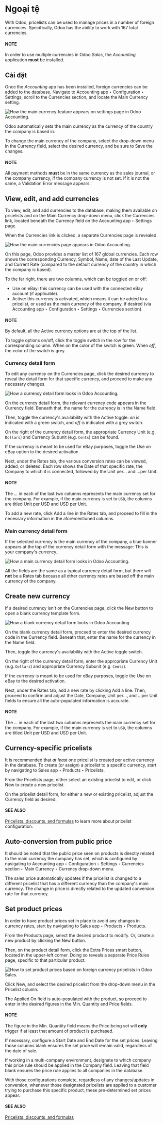 # Ngoại tệ

With Odoo, pricelists can be used to manage prices in a number of foreign currencies. Specifically,
Odoo has the ability to work with 167 total currencies.

#### NOTE
In order to use multiple currencies in Odoo *Sales*, the *Accounting* application **must** be
installed.

## Cài đặt

Once the *Accounting* app has been installed, foreign currencies can be added to the database.
Navigate to Accounting app ‣ Configuration ‣ Settings, scroll to the
Currencies section, and locate the Main Currency setting.

![How the main currency feature appears on settings page in Odoo Accounting.](../../../../../_images/main-currency-setting-page.png)

Odoo automatically sets the main currency as the currency of the country the company is based in.

To change the main currency of the company, select the drop-down menu in the Currency
field, select the desired currency, and be sure to Save the changes.

#### NOTE
All payment methods **must** be in the same currency as the sales journal, or the company
currency, if the company currency is not set. If it is not the same, a Validation
Error message appears.

## View, edit, and add currencies

To view, edit, and add currencies to the database, making them available on pricelists and on the
Main Currency drop-down menu, click the Currencies link, located beneath the
Currency field on the Accounting app ‣ Settings page.

When the Currencies link is clicked, a separate Currencies page is revealed.

![How the main currencies page appears in Odoo Accounting.](../../../../../_images/main-currencies-page.png)

On this page, Odoo provides a master list of 167 global currencies. Each row shows the corresponding
Currency, Symbol, Name, date of the Last Update, and
Current Rate (compared to the default currency of the country in which the company is
based).

To the far right, there are two columns, which can be toggled on or off:

- Use on eBay: this currency can be used with the connected eBay account (if
  applicable).
- Active: this currency is activated, which means it can be added to a pricelist, or
  used as the main currency of the company, if desired (via Accounting app ‣
  Configuration ‣ Settings ‣ Currencies section).

#### NOTE
By default, all the Active currency options are at the top of the list.

To toggle options on/off, click the toggle switch in the row for the corresponding column. When *on*
the color of the switch is green. When *off*, the color of the switch is grey.

### Currency detail form

To edit any currency on the Currencies page, click the desired currency to reveal the
detail form for that specific currency, and proceed to make any necessary changes.

![How a currency detail form looks in Odoo Accounting.](../../../../../_images/currency-detail-form.png)

On the currency detail form, the relevant currency code appears in the Currency field.
Beneath that, the name for the currency is in the Name field.

Then, toggle the currency's availability with the Active toggle: *on* is indicated with
a green switch, and *off* is indicated with a grey switch.

On the right of the currency detail form, the appropriate Currency Unit (e.g. `Dollars`)
and Currency Subunit (e.g. `Cents`) can be found.

If the currency is meant to be used for eBay purposes, toggle the Use on eBay option to
the desired activation.

Next, under the Rates tab, the various conversion rates can be viewed, added, or
deleted. Each row shows the Date of that specific rate, the Company to which
it is connected, followed by the Unit per... and ...per Unit.

#### NOTE
The  *...* in each of the last two columns represents the main currency set for the company. For
example, if the main currency is set to `USD`, the columns are titled Unit per USD
and USD per Unit.

To add a new rate, click Add a line in the Rates tab, and proceed to fill in
the necessary information in the aforementioned columns.

### Main currency detail form

If the selected currency is the main currency of the company, a blue banner appears at the top of
the currency detail form with the message: This is your company's currency..

![How a main currency detail form looks in Odoo Accounting.](../../../../../_images/main-currency-detail-form.png)

All the fields are the same as a typical currency detail form, but there will **not** be a
Rates tab because all other currency rates are based off the main currency of the
company.

## Create new currency

If a desired currency isn't on the Currencies page, click the New button to
open a blank currency template form.

![How a blank currency detail form looks in Odoo Accounting.](../../../../../_images/blank-currency-detail-form.png)

On the blank currency detail form, proceed to enter the desired currency code in the
Currency field. Beneath that, enter the name for the currency in the Name
field.

Then, toggle the currency's availability with the Active toggle switch.

On the right of the currency detail form, enter the appropriate Currency Unit (e.g.
`Dollars`) and appropriate Currency Subunit (e.g. `Cents`).

If the currency is meant to be used for eBay purposes, toggle the Use on eBay to the
desired activation.

Next, under the Rates tab, add a new rate by clicking Add a line. Then,
proceed to confirm and adjust the Date, Company, Unit per...,
and ...per Unit fields to ensure all the auto-populated information is accurate.

#### NOTE
The  *...* in each of the last two columns represents the main currency set for the company. For
example, if the main currency is set to `USD`, the columns are titled Unit per USD
and USD per Unit.

## Currency-specific pricelists

It is recommended that *at least* one pricelist is created per active currency in the database. To
create (or assign) a pricelist to a specific currency, start by navigating to Sales
app ‣ Products ‣ Pricelists.

From the Pricelists page, either select an existing pricelist to edit, or click
New to create a new pricelist.

On the pricelist detail form, for either a new or existing pricelist, adjust the
Currency field as desired.

#### SEE ALSO
[Pricelists, discounts, and formulas](pricing.md) to learn more about pricelist configuration.

## Auto-conversion from public price

It should be noted that the public price seen on products is directly related to the main currency
the company has set, which is configured by navigating to Accounting app ‣
Configuration ‣ Settings ‣ Currencies section ‣ Main Currency ‣ Currency drop-down menu.

The sales price automatically updates if the pricelist is changed to a different pricelist that has
a different currency than the company's main currency. The change in price is directly related to
the updated conversion rate for that currency.

## Set product prices

In order to have product prices set in place to avoid any changes in currency rates, start by
navigating to Sales app ‣ Products ‣ Products.

From the Products page, select the desired product to modify. Or, create a new product
by clicking the New button.

Then, on the product detail form, click the Extra Prices smart button, located in the
upper-left corner. Doing so reveals a separate Price Rules page, specific to that
particular product.

![How to set product prices based on foreign currency pricelists in Odoo Sales.](../../../../../_images/price-rules-currencies.png)

Click New, and select the desired pricelist from the drop-down menu in the
Pricelist column.

The Applied On field is auto-populated with the product, so proceed to enter in the
desired figures in the Min. Quantity and Price fields.

#### NOTE
The figure in the Min. Quantity field means the Price being set will
**only** trigger if at least that amount of product is purchased.

If necessary, configure a Start Date and End Date for the set prices.
Leaving those columns blank ensures the set price will remain valid, regardless of the date of sale.

If working in a multi-company environment, designate to which company this price rule should be
applied in the Company field. Leaving that field blank ensures the price rule applies to
all companies in the database.

With those configurations complete, regardless of any changes/updates in conversion, whenever those
designated pricelists are applied to a customer trying to purchase this specific product, these
pre-determined set prices appear.

#### SEE ALSO
[Pricelists, discounts, and formulas](pricing.md)

